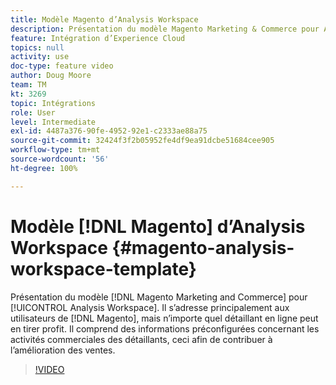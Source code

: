 ```yaml
---
title: Modèle Magento d’Analysis Workspace
description: Présentation du modèle Magento Marketing & Commerce pour Analysis Workspace.
feature: Intégration d’Experience Cloud
topics: null
activity: use
doc-type: feature video
author: Doug Moore
team: TM
kt: 3269
topic: Intégrations
role: User
level: Intermediate
exl-id: 4487a376-90fe-4952-92e1-c2333ae88a75
source-git-commit: 32424f3f2b05952fe4df9ea91dcbe51684cee905
workflow-type: tm+mt
source-wordcount: '56'
ht-degree: 100%

---
```


# Modèle [!DNL Magento] d’Analysis Workspace  {#magento-analysis-workspace-template}

Présentation du modèle [!DNL Magento Marketing and Commerce] pour [!UICONTROL Analysis Workspace]. Il s’adresse principalement aux utilisateurs de [!DNL Magento], mais n’importe quel détaillant en ligne peut en tirer profit. Il comprend des informations préconfigurées concernant les activités commerciales des détaillants, ceci afin de contribuer à l’amélioration des ventes.

>[!VIDEO](https://video.tv.adobe.com/v/28164/?quality=12)
